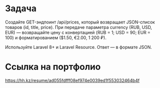 # Задача
Создайте GET-эндпоинт /api/prices, который возвращает JSON-список товаров (id, title, price).
При передаче параметра currency (RUB, USD, EUR) — возвращайте цену с конвертацией (RUB = 1; USD = 90; EUR = 100) и форматированием ($1.50, €2.00, 1 200 ₽).

Используйте Laravel 8+ и Laravel Resource. Ответ — в формате JSON.


# Ссылка на портфолио
https://hh.kz/resume/ad055fdfff08ef974e0039ed1f553032464b4f
